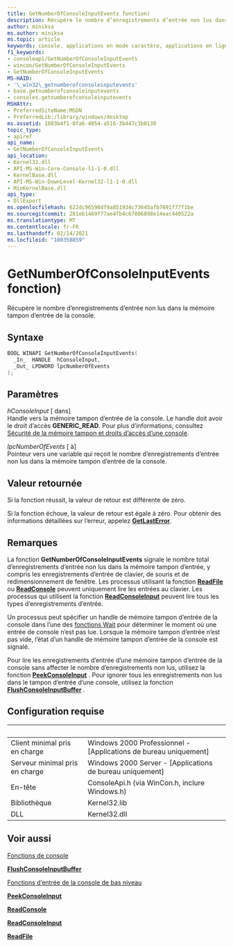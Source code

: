 ```yaml
---
title: GetNumberOfConsoleInputEvents fonction)
description: Récupère le nombre d’enregistrements d’entrée non lus dans la mémoire tampon d’entrée de la console.
author: miniksa
ms.author: miniksa
ms.topic: article
keywords: console, applications en mode caractère, applications en ligne de commande, applications de terminal, API console
f1_keywords:
- consoleapi/GetNumberOfConsoleInputEvents
- wincon/GetNumberOfConsoleInputEvents
- GetNumberOfConsoleInputEvents
MS-HAID:
- '\_win32\_getnumberofconsoleinputevents'
- base.getnumberofconsoleinputevents
- consoles.getnumberofconsoleinputevents
MSHAttr:
- PreferredSiteName:MSDN
- PreferredLib:/library/windows/desktop
ms.assetid: 1083b4f1-8fa6-4054-a516-3b447c3b0130
topic_type:
- apiref
api_name:
- GetNumberOfConsoleInputEvents
api_location:
- Kernel32.dll
- API-MS-Win-Core-Console-l1-1-0.dll
- KernelBase.dll
- API-MS-Win-DownLevel-Kernel32-l1-1-0.dll
- MinKernelBase.dll
api_type:
- DllExport
ms.openlocfilehash: 622dc96598df9a851934c73645afb7691f77f1be
ms.sourcegitcommit: 281eb1469f77ae4fb4c67806898e14eac440522a
ms.translationtype: MT
ms.contentlocale: fr-FR
ms.lasthandoff: 02/14/2021
ms.locfileid: "100358859"
---
```

# <a name="getnumberofconsoleinputevents-function"></a>GetNumberOfConsoleInputEvents fonction)

Récupère le nombre d’enregistrements d’entrée non lus dans la mémoire tampon d’entrée de la console.

## <a name="syntax"></a>Syntaxe

```C
BOOL WINAPI GetNumberOfConsoleInputEvents(
  _In_  HANDLE  hConsoleInput,
  _Out_ LPDWORD lpcNumberOfEvents
);
```

## <a name="parameters"></a>Paramètres

*hConsoleInput* \[ dans\]  
Handle vers la mémoire tampon d’entrée de la console. Le handle doit avoir le droit d’accès **GENERIC\_READ**. Pour plus d’informations, consultez [Sécurité de la mémoire tampon et droits d’accès d’une console](console-buffer-security-and-access-rights.md).

*lpcNumberOfEvents* \[ à\]  
Pointeur vers une variable qui reçoit le nombre d’enregistrements d’entrée non lus dans la mémoire tampon d’entrée de la console.

## <a name="return-value"></a>Valeur retournée

Si la fonction réussit, la valeur de retour est différente de zéro.

Si la fonction échoue, la valeur de retour est égale à zéro. Pour obtenir des informations détaillées sur l’erreur, appelez [**GetLastError**](/windows/win32/api/errhandlingapi/nf-errhandlingapi-getlasterror).

## <a name="remarks"></a>Remarques

La fonction **GetNumberOfConsoleInputEvents** signale le nombre total d’enregistrements d’entrée non lus dans la mémoire tampon d’entrée, y compris les enregistrements d’entrée de clavier, de souris et de redimensionnement de fenêtre. Les processus utilisant la fonction [**ReadFile**](/windows/win32/api/fileapi/nf-fileapi-readfile) ou [**ReadConsole**](readconsole.md) peuvent uniquement lire les entrées au clavier. Les processus qui utilisent la fonction [**ReadConsoleInput**](readconsoleinput.md) peuvent lire tous les types d’enregistrements d’entrée.

Un processus peut spécifier un handle de mémoire tampon d’entrée de la console dans l’une des [fonctions Wait](/windows/win32/sync/wait-functions) pour déterminer le moment où une entrée de console n’est pas lue. Lorsque la mémoire tampon d’entrée n’est pas vide, l’état d’un handle de mémoire tampon d’entrée de la console est signalé.

Pour lire les enregistrements d’entrée d’une mémoire tampon d’entrée de la console sans affecter le nombre d’enregistrements non lus, utilisez la fonction [**PeekConsoleInput**](peekconsoleinput.md) . Pour ignorer tous les enregistrements non lus dans le tampon d’entrée d’une console, utilisez la fonction [**FlushConsoleInputBuffer**](flushconsoleinputbuffer.md) .

## <a name="requirements"></a>Configuration requise

| &nbsp; | &nbsp; |
|-|-|
| Client minimal pris en charge | Windows 2000 Professionnel - \[Applications de bureau uniquement\] |
| Serveur minimal pris en charge | Windows 2000 Server - \[Applications de bureau uniquement\] |
| En-tête | ConsoleApi.h (via WinCon.h, inclure Windows.h) |
| Bibliothèque | Kernel32.lib |
| DLL | Kernel32.dll |

## <a name="see-also"></a>Voir aussi

[Fonctions de console](console-functions.md)

[**FlushConsoleInputBuffer**](flushconsoleinputbuffer.md)

[Fonctions d’entrée de la console de bas niveau](low-level-console-input-functions.md)

[**PeekConsoleInput**](peekconsoleinput.md)

[**ReadConsole**](readconsole.md)

[**ReadConsoleInput**](readconsoleinput.md)

[**ReadFile**](/windows/win32/api/fileapi/nf-fileapi-readfile)